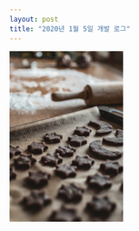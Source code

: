 ```yaml
---
layout: post
title: "2020년 1월 5일 개발 로그"
---
```


<img width="200" id="input" src="/assets/images/first.jpg">

<div id="chart_div" style="width: 900px; height: 500px;"></div>

<script type="text/javascript">
  function create_histogram() {
    // adjust output rectangle
    // let o = document.getElementById('input');
    // document.getElementById('output').width = o.clientWidth;
    // document.getElementById('output').height = o.clientHeight;
    let input = cv.imread('input');
    cv.cvtColor(input, input, cv.COLOR_RGBA2GRAY);
    let output = new Array(256);
    output.forEach((x, i) => x = [(i + 1) + '', 0]);
    for(let y = 0; y < input.rows; y++) {
      for(let x = 0; x < input.cols; x++) {
        output[input.ucharAt(y, x) + 1][1]++;
      }
    }
    console.log(output[200]);
    output[0] = ['coordinate', 'y'];

    google.charts.load("current", {packages:["corechart"]});
      google.charts.setOnLoadCallback(drawChart);
      function drawChart() {
        var options = {
  title: 'Company Performance',
  curveType: 'function',
  legend: { position: 'bottom' }
};

var chart = new google.visualization.LineChart(document.getElementById('curve_chart'));

chart.draw(data, options);
      }
      input.delete();
  }
  dispatch(create_histogram);
</script>

